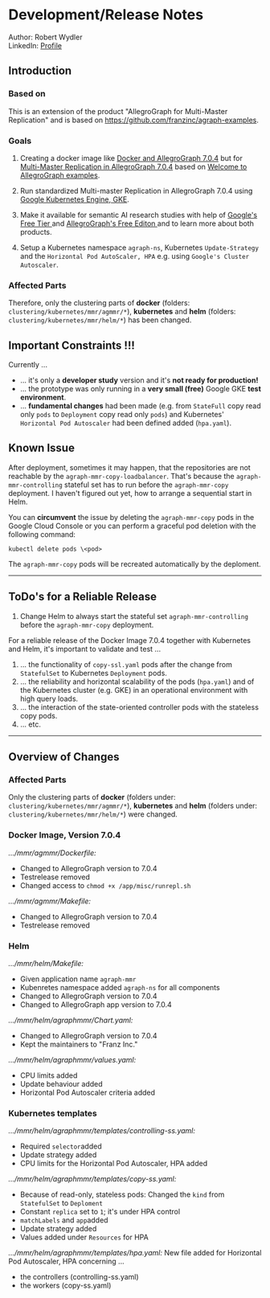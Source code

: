 # Development/Release Notes

Author:     Robert Wydler </br>
LinkedIn:   [Profile](https://www.linkedin.com/in/robwyd/) 

## Introduction 
### Based on ###
 This is an extension of the product "AllegroGraph for Multi-Master Replication" and is based on https://github.com/franzinc/agraph-examples.

### Goals ###
1. Creating a docker image like [Docker and AllegroGraph 7.0.4](https://franz.com/agraph/support/documentation/current/docker.html) but for [Multi-Master Replication in AllegroGraph 7.0.4](https://franz.com/agraph/support/documentation/current/multi-master.html) based on [Welcome to AllegroGraph examples](https://github.com/franzinc/agraph-examples).

1. Run standardized Multi-master Replication in AllegroGraph 7.0.4 using [Google Kubernetes Engine, GKE](https://cloud.google.com/kubernetes-engine).

1. Make it available for semantic AI research studies with help of [Google's Free Tier ](https://cloud.google.com/free) and [AllegroGraph's Free Editon ](https://allegrograph.com/) and to learn more about both products.

1. Setup a Kubernetes namespace `agraph-ns`,  Kubernetes `Update-Strategy` and the `Horizontal Pod AutoScaler, HPA` e.g. using `Google's Cluster Autoscaler`. 


### Affected Parts ###

Therefore, only the clustering parts of **docker** (folders: ``clustering/kubernetes/mmr/agmmr/*``), **kubernetes** and **helm** (folders: ``clustering/kubernetes/mmr/helm/*``) has been changed. 

## Important Constraints !!! ##
Currently ...
* ... it's only a **developer study** version and it's **not ready for production!** 
* ... the prototype was only running in a **very small (free)** Google GKE **test environment**.
* ... **fundamental changes** had been made (e.g. from ``StateFull`` copy read only ``pods`` to ``Deployment`` copy read only ``pods``) and Kubernetes' ``Horizontal Pod Autoscaler`` had been defined added (``hpa.yaml``).

## Known Issue ##
After deployment, sometimes it may happen, that the repositories are not reachable by the `agraph-mmr-copy-loadbalancer`. That's because the `agraph-mmr-controlling` stateful set has to run   before the `agraph-mmr-copy` deployment. I haven't figured out yet, how to arrange a sequential start in Helm. 

You can **circumvent** the issue by deleting the `agraph-mmr-copy` pods in the Google Cloud Console or you can perform a graceful pod deletion with the following command:

`kubectl delete pods \<pod>`

The `agraph-mmr-copy` pods will be recreated automatically by the deploment.  

---
## ToDo's for a Reliable Release
1. Change Helm to always start the stateful set `agraph-mmr-controlling` before the  `agraph-mmr-copy` deployment.  

For a reliable release of the Docker Image 7.0.4 together with Kubernetes and Helm, it's important to validate and test ...
1. ... the functionality of `copy-ssl.yaml` pods after the change from `StatefulSet` to Kubernetes `Deployment` pods.
1. ... the reliability and horizontal scalability of the pods (`hpa.yaml`) and of the Kubernetes cluster (e.g. GKE) in an operational environment with high query loads.
1. ... the interaction of the state-oriented controller pods with the stateless copy pods.
1. ... etc.
---
## Overview of Changes 
### Affected Parts ###
Only the clustering parts of **docker** (folders under: ``clustering/kubernetes/mmr/agmmr/*``), **kubernetes** and **helm** (folders under: ``clustering/kubernetes/mmr/helm/*``) were changed. 

### Docker Image, Version 7.0.4
*.../mmr/agmmr/Dockerfile:*
* Changed to AllegroGraph version to 7.0.4
* Testrelease removed
* Changed access to `chmod +x /app/misc/runrepl.sh`

*.../mmr/agmmr/Makefile:*
* Changed to AllegroGraph version to 7.0.4
* Testrelease removed

### Helm 
*.../mmr/helm/Makefile:*
* Given application name `agraph-mmr`
* Kubenretes namespace added `agraph-ns` for all components
* Changed to AllegroGraph version to 7.0.4
* Changed to AllegroGraph app version to 7.0.4

*.../mmr/helm/agraphmmr/Chart.yaml:*
* Changed to AllegroGraph version to 7.0.4
* Kept the maintainers to "Franz Inc."

*.../mmr/helm/agraphmmr/values.yaml:*
* CPU limits added
* Update behaviour added
* Horizontal Pod Autoscaler criteria added

### Kubernetes templates
*.../mmr/helm/agraphmmr/templates/controlling-ss.yaml:*
* Required `selector`added
* Update strategy added
*  CPU limits for the Horizontal Pod Autoscaler, HPA added 

*.../mmr/helm/agraphmmr/templates/copy-ss.yaml:*
* Because of read-only, stateless pods: Changed the  `kind` from `StatefulSet` to `Deploment`
* Constant `replica` set to `1`; it's under HPA control
* `matchLabels` and `app`added
* Update strategy added
* Values added under `Resources` for HPA

*.../mmr/helm/agraphmmr/templates/hpa.yaml:*
New file added for Horizontal Pod Autoscaler, HPA concerning ... 
* the controllers (controlling-ss.yaml)
* the workers (copy-ss.yaml) 

